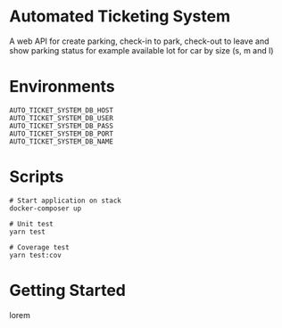# Automated Ticketing System

A web API for create parking, check-in to park, check-out to leave and show parking status for example available lot for
car by size (s, m and l)

# Environments

```text
AUTO_TICKET_SYSTEM_DB_HOST
AUTO_TICKET_SYSTEM_DB_USER
AUTO_TICKET_SYSTEM_DB_PASS
AUTO_TICKET_SYSTEM_DB_PORT
AUTO_TICKET_SYSTEM_DB_NAME
```

# Scripts

```shell
# Start application on stack
docker-composer up

# Unit test
yarn test

# Coverage test
yarn test:cov
```

# Getting Started

lorem
